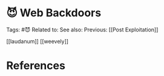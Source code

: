 # 😈 Web Backdoors

Tags: #😈
Related to: 
See also: 
Previous: [[Post Exploitation]]

[[laudanum]]
[[weevely]]

# References